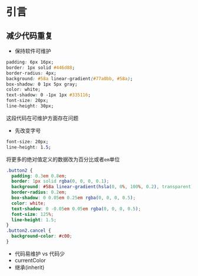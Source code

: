 # 引言

## 减少代码重复

- 保持软件可维护

```css
padding: 6px 16px;
border: 1px solid #446d88;
border-radius: 4px;
background: #58a linear-gradient(#77a0bb, #58a);
box-shadow: 0 1px 5px gray;
color: white;
text-shadow: 0 -1px 1px #335116;
font-size: 20px;
line-height: 30px;
```

这段代码在可维护方面存在问题

- 先改变字号

```css
font-size: 20px;
line-height: 1.5;
```

将更多的绝对值定义的数据改为百分比或者`em`单位

```css
.button2 {
  padding: 0.3em 0.8em;
  border: 1px solid rgba(0, 0, 0, 0.1);
  background: #58a linear-gradient(hsla(0, 0%, 100%, 0.2), transparent);
  border-radius: 0.2em;
  box-shadow: 0 0.05em 0.25em rgba(0, 0, 0, 0.5);
  color: white;
  text-shadow: 0 -0.05em 0.05em rgba(0, 0, 0, 0.5);
  font-size: 125%;
  line-height: 1.5;
}
.button2.cancel {
  background-color: #c00;
}
```

- 代码易维护 vs 代码少
- currentColor
- 继承(inherit)
